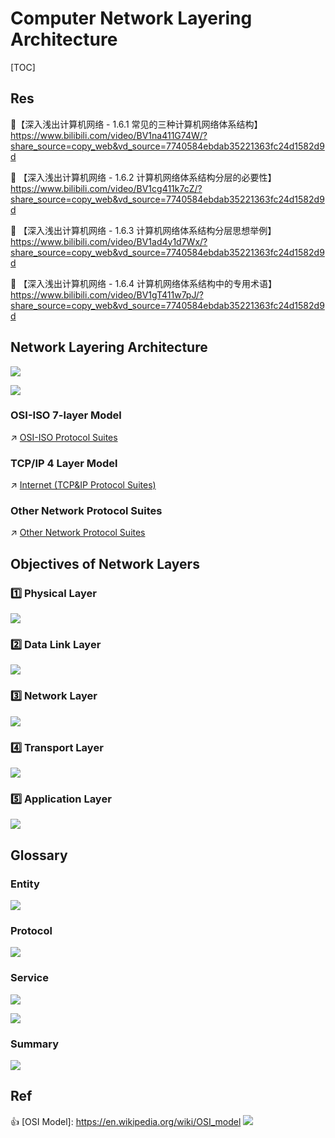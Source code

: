 # Computer Network  Layering Architecture

[TOC]



## Res
🔗【深入浅出计算机网络 - 1.6.1 常见的三种计算机网络体系结构】 https://www.bilibili.com/video/BV1na411G74W/?share_source=copy_web&vd_source=7740584ebdab35221363fc24d1582d9d

🔗 【深入浅出计算机网络 - 1.6.2 计算机网络体系结构分层的必要性】 https://www.bilibili.com/video/BV1cg411k7cZ/?share_source=copy_web&vd_source=7740584ebdab35221363fc24d1582d9d

🔗 【深入浅出计算机网络 - 1.6.3 计算机网络体系结构分层思想举例】 https://www.bilibili.com/video/BV1ad4y1d7Wx/?share_source=copy_web&vd_source=7740584ebdab35221363fc24d1582d9d

🔗 【深入浅出计算机网络 - 1.6.4 计算机网络体系结构中的专用术语】 https://www.bilibili.com/video/BV1gT411w7pJ/?share_source=copy_web&vd_source=7740584ebdab35221363fc24d1582d9d



## Network Layering Architecture
![](../../../../../Assets/Pics/Screenshot%202022-12-03%20at%209.49.45%20AM.png)

![](../../../../../Assets/Pics/Screenshot%202022-12-03%20at%209.49.09%20AM.png)


### OSI-ISO 7-layer Model
↗ [OSI-ISO Protocol Suites](OSI-ISO%20Protocol%20Suites/OSI-ISO%20Protocol%20Suites.md)


### TCP/IP 4 Layer Model
↗ [Internet (TCP&IP Protocol Suites)](Internet%20(TCP&IP%20Protocol%20Suites)/Internet%20(TCP&IP%20Protocol%20Suites).md)


### Other Network Protocol Suites
↗ [Other Network Protocol Suites](Other%20Network%20Protocol%20Suites/Other%20Network%20Protocol%20Suites.md)



## Objectives of Network Layers
### 1️⃣ Physical Layer
![](../../../../../Assets/Pics/Screenshot%202023-03-22%20at%2010.42.34%20AM.png)


### 2️⃣ Data Link Layer
![](../../../../../Assets/Pics/Screenshot%202023-03-22%20at%2010.43.09%20AM.png)

### 3️⃣ Network Layer
![](../../../../../Assets/Pics/Screenshot%202023-03-22%20at%2010.43.35%20AM.png)


### 4️⃣ Transport Layer
![](../../../../../Assets/Pics/Screenshot%202023-03-22%20at%2010.43.53%20AM.png)


### 5️⃣ Application Layer
![](../../../../../Assets/Pics/Screenshot%202023-03-22%20at%2010.44.13%20AM.png)



## Glossary 
### Entity
![](../../../../../Assets/Pics/Screenshot%202023-03-22%20at%2010.45.35%20AM.png)


### Protocol
![](../../../../../Assets/Pics/Screenshot%202023-03-22%20at%2010.46.17%20AM.png)


### Service
![](../../../../../Assets/Pics/Screenshot%202023-03-22%20at%2010.47.17%20AM.png)


![](../../../../../Assets/Pics/Screenshot%202022-12-03%20at%209.59.21%20AM.png)


### Summary
![](../../../../../Assets/Pics/Screenshot%202022-12-03%20at%209.59.52%20AM.png)



## Ref
👍 [OSI Model]: https://en.wikipedia.org/wiki/OSI_model
![](../../../../../Assets/Pics/Screenshot%202023-03-27%20at%2010.17.56%20AM.png)

